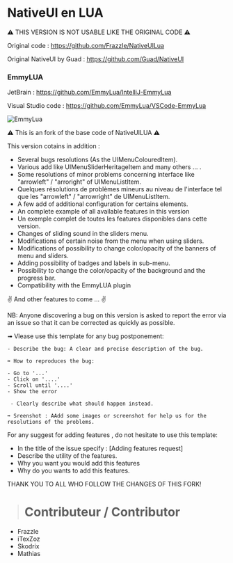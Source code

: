 # NativeUI en LUA

⚠️ THIS VERSION IS NOT USABLE LIKE THE ORIGINAL CODE ⚠️

Original code : https://github.com/FrazzIe/NativeUILua

Original NativeUI by Guad : https://github.com/Guad/NativeUI

### EmmyLUA

JetBrain : https://github.com/EmmyLua/IntelliJ-EmmyLua

Visual Studio code : https://github.com/EmmyLua/VSCode-EmmyLua

![EmmyLua](http://image.noelshack.com/fichiers/2018/52/4/1545916389-emmylua-friendly.png)

⚠ This is an fork of the base code of NativeUILUA ⚠

This version cotains in addition  :
- Several bugs resolutions (As the UIMenuColouredItem).
- Various add like UIMenuSliderHeritageItem and many others ... .
- Some resolutions of minor problems concerning interface like "arrowleft" / "arroright" of UIMenuListItem.
- Quelques résolutions de problèmes mineurs au niveau de l'interface tel que les "arrowleft" / "arrowright" de UIMenuListItem.
- A few add of additional configuration for certains elements.
- An complete example of all available features in this version
- Un exemple complet de toutes les features disponibles dans cette version.
- Changes of sliding sound in the sliders menu.
- Modifications of certain noise from the menu when using sliders.
- Modifications of possibility to change color/opacity of the banners of menu and sliders.
- Adding possibility of badges and labels in sub-menu.
- Possibility to change the color/opacity of the background and the progress bar.
- Compatibility with the EmmyLUA plugin

✌ And other features to come ... ✌

NB: Anyone discovering a bug on this version is asked to report the error via an issue so that it can be corrected as quickly as possible.

➟ Vlease use this template for any bug postponement:

```
- Describe the bug: A clear and precise description of the bug.

➡️ How to reproduces the bug:

- Go to '...'
- Click on '....'
- Scroll until '....'
- Show the error

 - Clearly describe what should happen instead.

➡️ Sreenshot : AAdd some images or screenshot for help us for the resolutions of the problems.

```
For any suggest for adding features , do not hesitate to use this template:

- In the title of the issue specify : [Adding features request]
- Describe the utility of the features.
- Why you want you would add this features
- Why do you wants to add this features.

THANK YOU TO ALL WHO FOLLOW THE CHANGES OF THIS FORK!

># Contributeur / Contributor

- Frazzle
- iTexZoz
- Skodrix
- Mathias
